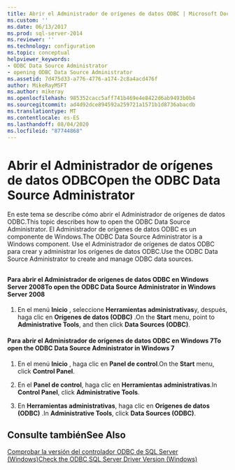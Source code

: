 ```yaml
---
title: Abrir el Administrador de orígenes de datos ODBC | Microsoft Docs
ms.custom: ''
ms.date: 06/13/2017
ms.prod: sql-server-2014
ms.reviewer: ''
ms.technology: configuration
ms.topic: conceptual
helpviewer_keywords:
- ODBC Data Source Administrator
- opening ODBC Data Source Administrator
ms.assetid: 7d475d33-a776-4776-a174-2c8a4acd476f
author: MikeRayMSFT
ms.author: mikeray
ms.openlocfilehash: 985352cacc5aff741b469e4e8422d6ab9493b0b4
ms.sourcegitcommit: ad4d92dce894592a259721a1571b1d8736abacdb
ms.translationtype: MT
ms.contentlocale: es-ES
ms.lasthandoff: 08/04/2020
ms.locfileid: "87744868"
---
```

# <a name="open-the-odbc-data-source-administrator"></a><span data-ttu-id="f7869-102">Abrir el Administrador de orígenes de datos ODBC</span><span class="sxs-lookup"><span data-stu-id="f7869-102">Open the ODBC Data Source Administrator</span></span>
  <span data-ttu-id="f7869-103">En este tema se describe cómo abrir el Administrador de orígenes de datos ODBC.</span><span class="sxs-lookup"><span data-stu-id="f7869-103">This topic describes how to open the ODBC Data Source Administrator.</span></span> <span data-ttu-id="f7869-104">El Administrador de orígenes de datos ODBC es un componente de Windows.</span><span class="sxs-lookup"><span data-stu-id="f7869-104">The ODBC Data Source Administrator is a Windows component.</span></span> <span data-ttu-id="f7869-105">Use el Administrador de orígenes de datos ODBC para crear y administrar los orígenes de datos ODBC.</span><span class="sxs-lookup"><span data-stu-id="f7869-105">Use the ODBC Data Source Administrator to create and manage ODBC data sources.</span></span>  
  
##  <a name="SSMSProcedure"></a>  
  
#### <a name="to-open-the-odbc-data-source-administrator-in-windows-server-2008"></a><span data-ttu-id="f7869-106">Para abrir el Administrador de orígenes de datos ODBC en Windows Server 2008</span><span class="sxs-lookup"><span data-stu-id="f7869-106">To open the ODBC Data Source Administrator in Windows Server 2008</span></span>  
  
1.  <span data-ttu-id="f7869-107">En el menú **Inicio** , seleccione **Herramientas administrativas**y, después, haga clic en **Orígenes de datos (ODBC)** .</span><span class="sxs-lookup"><span data-stu-id="f7869-107">On the **Start** menu, point to **Administrative Tools**, and then click **Data Sources (ODBC)**.</span></span>  
  
#### <a name="to-open-the-odbc-data-source-administrator-in-windows-7"></a><span data-ttu-id="f7869-108">Para abrir el Administrador de orígenes de datos ODBC en Windows 7</span><span class="sxs-lookup"><span data-stu-id="f7869-108">To open the ODBC Data Source Administrator in Windows 7</span></span>  
  
1.  <span data-ttu-id="f7869-109">En el menú **Inicio** , haga clic en **Panel de control**.</span><span class="sxs-lookup"><span data-stu-id="f7869-109">On the **Start** menu, click **Control Panel**.</span></span>  
  
2.  <span data-ttu-id="f7869-110">En el **Panel de control**, haga clic en **Herramientas administrativas**.</span><span class="sxs-lookup"><span data-stu-id="f7869-110">In **Control Panel**, click **Administrative Tools**.</span></span>  
  
3.  <span data-ttu-id="f7869-111">En **Herramientas administrativas**, haga clic en **Orígenes de datos (ODBC)** .</span><span class="sxs-lookup"><span data-stu-id="f7869-111">In **Administrative Tools**, click **Data Sources (ODBC)**.</span></span>  
  
## <a name="see-also"></a><span data-ttu-id="f7869-112">Consulte también</span><span class="sxs-lookup"><span data-stu-id="f7869-112">See Also</span></span>  
 [<span data-ttu-id="f7869-113">Comprobar la versión del controlador ODBC de SQL Server &#40;Windows&#41;</span><span class="sxs-lookup"><span data-stu-id="f7869-113">Check the ODBC SQL Server Driver Version &#40;Windows&#41;</span></span>](check-the-odbc-sql-server-driver-version-windows.md)  
  
  
